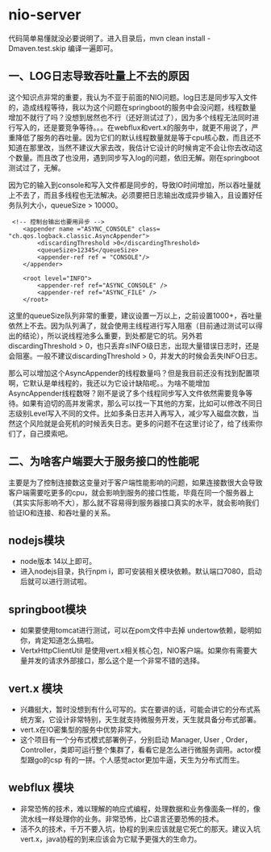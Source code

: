 # nio-server
代码简单易懂就没必要说明了。进入目录后，mvn clean install -Dmaven.test.skip 编译一遍即可。

## 一、LOG日志导致吞吐量上不去的原因

这个知识点非常的重要，我认为不亚于前面的NIO问题。log日志是同步写入文件的，造成线程等待，我以为这个问题在springboot的服务中会没问题，线程数量增加不就行了吗？没想到居然也不行（还好测试过了），因为多个线程无法同时进行写入的，还是要竞争等待。。。在webflux和vert.x的服务中，就更不用说了，严重降低了服务的吞吐量。因为它们的默认线程数量就是等于cpu核心数，而且还不知道在那里改，当然不建议大家去改，我估计它设计的时候肯定不会让你去改动这个数量。而且改了也没用，遇到同步写入log的问题，依旧无解。刚在springboot测试过了，无解。

因为它的输入到console和写入文件都是同步的，导致IO时间增加，所以吞吐量就上不去了，而且多线程也无法解决。必须要把日志输出改成异步输入，且设置好任务队列大小，queueSize > 10000。

```
 <!-- 控制台输出也要用异步 -->
    <appender name ="ASYNC_CONSOLE" class= "ch.qos.logback.classic.AsyncAppender">
        <discardingThreshold >0</discardingThreshold>
        <queueSize>12345</queueSize>
        <appender-ref ref = "CONSOLE"/>
    </appender>

    <root level="INFO">
        <appender-ref ref="ASYNC_CONSOLE" />
        <appender-ref ref="ASYNC_FILE" />
    </root>

```

这里的queueSize队列非常的重要，建议设置一万以上，之前设置1000+，吞吐量依然上不去。因为队列满了，就会使用主线程进行写入阻塞（目前通过测试可以得出的结论），所以说线程池多么重要，到处都是它的坑。另外若discardingThreshold > 0，也只丢弃≤INFO级日志，出现大量错误日志时，还是会阻塞。一般不建议discardingThreshold > 0，并发大的时候会丢失INFO日志。

那么可以增加这个AsyncAppender的线程数量吗？但是我目前还没有找到配置项啊，它默认是单线程的，我还以为它设计缺陷呢。。为啥不能增加AsyncAppender线程数呀？刚不是说了多个线程同步写入文件依然需要竞争等待。如果有迫切的高并发需求，那么可以找一下其他的方案，比如可以修改不同日志级别Level写入不同的文件。比如多条日志并入再写入，减少写入磁盘次数，当然这个风险就是会死机的时候丢失日志。更多的问题不在这里讨论了，给了线索你们了，自己摸索吧。
        
## 二、为啥客户端要大于服务接口的性能呢

主要是为了控制连接数这变量对于客户端性能影响的问题，如果连接数很大会导致客户端需要吃更多的cpu，就会影响到服务的接口性能，毕竟在同一个服务器上（其实实际影响不大），那么就不容易得到服务器接口真实的水平，就会影响我们验证IO和连接、和吞吐量的关系。

## nodejs模块
- node版本 14以上即可。
- 进入nodejs目录，执行npm i，即可安装相关模块依赖。默认端口7080，启动后就可以进行测试啦。

## springboot模块

- 如果要使用tomcat进行测试，可以在pom文件中去掉 undertow依赖，聪明如你，肯定知道怎么搞啦。
- VertxHttpClientUtil 是使用vert.x相关核心包，NIO客户端。如果你有需要大量并发的请求外部接口，那么这个是一个非常不错的选择。

## vert.x 模块

- 兴趣挺大，暂时没想到有什么可写的。实在要讲的话，可能会讲它的分布式系统方案，它设计非常特别，天生就支持微服务开发，天生就具备分布式部署。
- vert.x在IO密集型的服务中优势非常大。
- 这个项目有一个分布式模式部署例子，分别启动 Manager, User , Order，Controller，类即可运行整个集群了，看看它是怎么进行微服务调用。actor模型跟go的csp 有的一拼。个人感觉actor更加牛逼，天生为分布式而生。

## webflux 模块

- 非常恐怖的技术，难以理解的响应式编程，处理数据和业务像面条一样的，像流水线一样处理你的业务。非常恐怖，比C语言还要恐怖的技术。
- 活不久的技术，千万不要入坑，协程的到来应该就是它死亡的那天。建议入坑vert.x，java协程的到来应该会为它赋予更强大的生命力。






